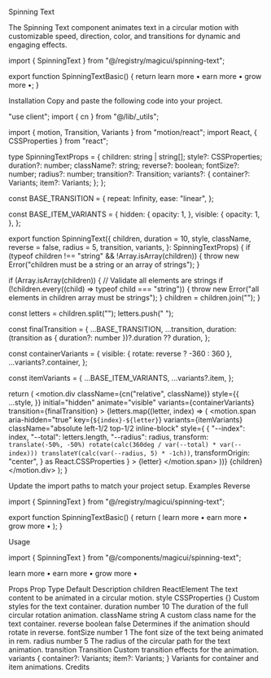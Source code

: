 Spinning Text

The Spinning Text component animates text in a circular motion with customizable speed, direction, color, and transitions for dynamic and engaging effects.

import { SpinningText } from "@/registry/magicui/spinning-text";
 
export function SpinningTextBasic() {
  return <SpinningText>learn more • earn more • grow more •</SpinningText>;
}

Installation
Copy and paste the following code into your project.

"use client";
import { cn } from "@/lib/_utils";

import { motion, Transition, Variants } from "motion/react";
import React, { CSSProperties } from "react";
 
type SpinningTextProps = {
  children: string | string[];
  style?: CSSProperties;
  duration?: number;
  className?: string;
  reverse?: boolean;
  fontSize?: number;
  radius?: number;
  transition?: Transition;
  variants?: {
    container?: Variants;
    item?: Variants;
  };
};
 
const BASE_TRANSITION = {
  repeat: Infinity,
  ease: "linear",
};
 
const BASE_ITEM_VARIANTS = {
  hidden: {
    opacity: 1,
  },
  visible: {
    opacity: 1,
  },
};
 
export function SpinningText({
  children,
  duration = 10,
  style,
  className,
  reverse = false,
  radius = 5,
  transition,
  variants,
}: SpinningTextProps) {
  if (typeof children !== "string" && !Array.isArray(children)) {
    throw new Error("children must be a string or an array of strings");
  }
 
  if (Array.isArray(children)) {
    // Validate all elements are strings
    if (!children.every((child) => typeof child === "string")) {
      throw new Error("all elements in children array must be strings");
    }
    children = children.join("");
  }
 
  const letters = children.split("");
  letters.push(" ");
 
  const finalTransition = {
    ...BASE_TRANSITION,
    ...transition,
    duration: (transition as { duration?: number })?.duration ?? duration,
  };
 
  const containerVariants = {
    visible: { rotate: reverse ? -360 : 360 },
    ...variants?.container,
  };
 
  const itemVariants = {
    ...BASE_ITEM_VARIANTS,
    ...variants?.item,
  };
 
  return (
    <motion.div
      className={cn("relative", className)}
      style={{
        ...style,
      }}
      initial="hidden"
      animate="visible"
      variants={containerVariants}
      transition={finalTransition}
    >
      {letters.map((letter, index) => (
        <motion.span
          aria-hidden="true"
          key={`${index}-${letter}`}
          variants={itemVariants}
          className="absolute left-1/2 top-1/2 inline-block"
          style={
            {
              "--index": index,
              "--total": letters.length,
              "--radius": radius,
              transform: `
                  translate(-50%, -50%)
                  rotate(calc(360deg / var(--total) * var(--index)))
                  translateY(calc(var(--radius, 5) * -1ch))
                `,
              transformOrigin: "center",
            } as React.CSSProperties
          }
        >
          {letter}
        </motion.span>
      ))}
      <span className="sr-only">{children}</span>
    </motion.div>
  );
}

Update the import paths to match your project setup.
Examples
Reverse

import { SpinningText } from "@/registry/magicui/spinning-text";
 
export function SpinningTextBasic() {
  return (
    <SpinningText reverse className="text-4xl" duration={4} radius={6}>
      learn more • earn more • grow more •
    </SpinningText>
  );
}

Usage

import { SpinningText } from "@/components/magicui/spinning-text";

<SpinningText>learn more • earn more • grow more •</SpinningText>

Props
Prop	Type	Default	Description
children	ReactElement		The text content to be animated in a circular motion.
style	CSSProperties	{}	Custom styles for the text container.
duration	number	10	The duration of the full circular rotation animation.
className	string		A custom class name for the text container.
reverse	boolean	false	Determines if the animation should rotate in reverse.
fontSize	number	1	The font size of the text being animated in rem.
radius	number	5	The radius of the circular path for the text animation.
transition	Transition		Custom transition effects for the animation.
variants	{ container?: Variants; item?: Variants; }		Variants for container and item animations.
Credits